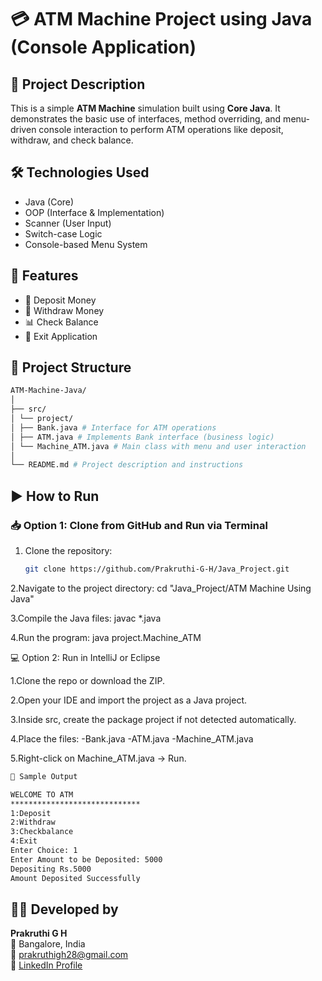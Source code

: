 # 💳 ATM Machine Project using Java (Console Application)

## 📌 Project Description

This is a simple **ATM Machine** simulation built using **Core Java**. It demonstrates the basic use of interfaces, method overriding, and menu-driven console interaction to perform ATM operations like deposit, withdraw, and check balance.


## 🛠️ Technologies Used

- Java (Core)
- OOP (Interface & Implementation)
- Scanner (User Input)
- Switch-case Logic
- Console-based Menu System

## 📌 Features

- 🏦 Deposit Money
- 💸 Withdraw Money
- 📊 Check Balance
- 🚪 Exit Application

## 📂 Project Structure

```bash
ATM-Machine-Java/
│
├── src/
│ └── project/
│ ├── Bank.java # Interface for ATM operations
│ ├── ATM.java # Implements Bank interface (business logic)
│ └── Machine_ATM.java # Main class with menu and user interaction
│
└── README.md # Project description and instructions
```

## ▶️ How to Run

### 📥 Option 1: Clone from GitHub and Run via Terminal

1. Clone the repository:
   ```bash
   git clone https://github.com/Prakruthi-G-H/Java_Project.git
   
2.Navigate to the  project directory:
  cd "Java_Project/ATM Machine Using Java"
  
3.Compile the Java files:
  javac *.java
  
4.Run the program:
  java project.Machine_ATM

💻 Option 2: Run in IntelliJ or Eclipse

1.Clone the repo or download the ZIP.

2.Open your IDE and import the project as a Java project.

3.Inside src, create the package project if not detected automatically.

4.Place the files:
  -Bank.java
  -ATM.java
  -Machine_ATM.java

5.Right-click on Machine_ATM.java → Run.

```bash
📌 Sample Output

WELCOME TO ATM
*****************************
1:Deposit
2:Withdraw
3:Checkbalance
4:Exit
Enter Choice: 1
Enter Amount to be Deposited: 5000
Depositing Rs.5000
Amount Deposited Successfully
```
## 👩‍💻 Developed by

**Prakruthi G H**  
📍 Bangalore, India  
📧 prakruthigh28@gmail.com  
🔗 [LinkedIn Profile](https://www.linkedin.com/in/prakruthi-g-h)
